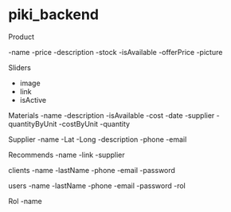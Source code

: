 # piki_backend

Product

-name
-price
-description
-stock
-isAvailable
-offerPrice
-picture

Sliders

- image
- link
- isActive

Materials
-name
-description
-isAvailable
-cost
-date
-supplier
-quantityByUnit
-costByUnit
-quantity

Supplier
-name
-Lat
-Long
-description
-phone
-email

Recommends
-name
-link
-supplier

clients
-name
-lastName
-phone
-email
-password

users
-name
-lastName
-phone
-email
-password
-rol

Rol
-name
